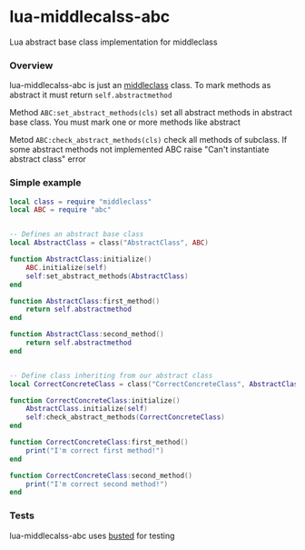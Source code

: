 # lua-middlecalss-abc
Lua abstract base class implementation for middleclass 

### Overview
lua-middlecalss-abc is just an [middleclass](https://github.com/kikito/middleclass) class. 
To mark methods as abstract it must return ```self.abstractmethod```

Method ```ABC:set_abstract_methods(cls)``` set all abstract methods in abstract base class. You must mark one or more methods like abstract

Metod ```ABC:check_abstract_methods(cls)``` check all methods of subclass. If some abstract methods not implemented ABC raise "Can't instantiate abstract class" error

### Simple example 

```lua
local class = require "middleclass"
local ABC = require "abc"


-- Defines an abstract base class
local AbstractClass = class("AbstractClass", ABC)

function AbstractClass:initialize()
    ABC.initialize(self)
    self:set_abstract_methods(AbstractClass)
end

function AbstractClass:first_method()
    return self.abstractmethod
end

function AbstractClass:second_method()
    return self.abstractmethod
end


-- Define class inheriting from our abstract class
local CorrectConcreteClass = class("CorrectConcreteClass", AbstractClass)

function CorrectConcreteClass:initialize()
    AbstractClass.initialize(self)
    self:check_abstract_methods(CorrectConcreteClass)
end

function CorrectConcreteClass:first_method()
    print("I'm correct first method!")
end

function CorrectConcreteClass:second_method()
    print("I'm correct second method!")
end
```

### Tests
lua-middlecalss-abc uses [busted](http://olivinelabs.com/busted/) for testing 


